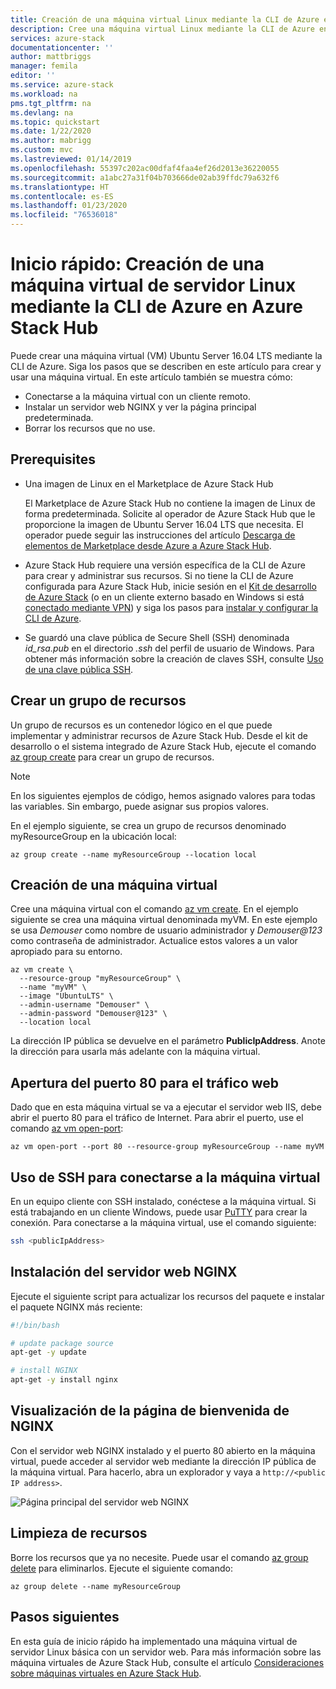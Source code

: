 ```yaml
---
title: Creación de una máquina virtual Linux mediante la CLI de Azure en Azure Stack Hub | Microsoft Docs
description: Cree una máquina virtual Linux mediante la CLI de Azure en Azure Stack Hub.
services: azure-stack
documentationcenter: ''
author: mattbriggs
manager: femila
editor: ''
ms.service: azure-stack
ms.workload: na
pms.tgt_pltfrm: na
ms.devlang: na
ms.topic: quickstart
ms.date: 1/22/2020
ms.author: mabrigg
ms.custom: mvc
ms.lastreviewed: 01/14/2019
ms.openlocfilehash: 55397c202ac00dfaf4faa4ef26d2013e36220055
ms.sourcegitcommit: a1abc27a31f04b703666de02ab39ffdc79a632f6
ms.translationtype: HT
ms.contentlocale: es-ES
ms.lasthandoff: 01/23/2020
ms.locfileid: "76536018"
---
```

# <a name="quickstart-create-a-linux-server-vm-by-using-the-azure-cli-in-azure-stack-hub"></a>Inicio rápido: Creación de una máquina virtual de servidor Linux mediante la CLI de Azure en Azure Stack Hub

Puede crear una máquina virtual (VM) Ubuntu Server 16.04 LTS mediante la CLI de Azure. Siga los pasos que se describen en este artículo para crear y usar una máquina virtual. En este artículo también se muestra cómo:

* Conectarse a la máquina virtual con un cliente remoto.
* Instalar un servidor web NGINX y ver la página principal predeterminada.
* Borrar los recursos que no use.

## <a name="prerequisites"></a>Prerequisites

* Una imagen de Linux en el Marketplace de Azure Stack Hub

   El Marketplace de Azure Stack Hub no contiene la imagen de Linux de forma predeterminada. Solicite al operador de Azure Stack Hub que le proporcione la imagen de Ubuntu Server 16.04 LTS que necesita. El operador puede seguir las instrucciones del artículo [Descarga de elementos de Marketplace desde Azure a Azure Stack Hub](../operator/azure-stack-download-azure-marketplace-item.md).

* Azure Stack Hub requiere una versión específica de la CLI de Azure para crear y administrar sus recursos. Si no tiene la CLI de Azure configurada para Azure Stack Hub, inicie sesión en el [Kit de desarrollo de Azure Stack](../asdk/asdk-connect.md#connect-to-azure-stack-using-rdp) (o en un cliente externo basado en Windows si está [conectado mediante VPN](../asdk/asdk-connect.md#connect-to-azure-stack-using-vpn)) y siga los pasos para [instalar y configurar la CLI de Azure](azure-stack-version-profiles-azurecli2.md).

* Se guardó una clave pública de Secure Shell (SSH) denominada *id_rsa.pub* en el directorio *.ssh* del perfil de usuario de Windows. Para obtener más información sobre la creación de claves SSH, consulte [Uso de una clave pública SSH](azure-stack-dev-start-howto-ssh-public-key.md).

## <a name="create-a-resource-group"></a>Crear un grupo de recursos

Un grupo de recursos es un contenedor lógico en el que puede implementar y administrar recursos de Azure Stack Hub. Desde el kit de desarrollo o el sistema integrado de Azure Stack Hub, ejecute el comando [az group create](/cli/azure/group#az-group-create) para crear un grupo de recursos.

> [!NOTE]
> En los siguientes ejemplos de código, hemos asignado valores para todas las variables. Sin embargo, puede asignar sus propios valores.

En el ejemplo siguiente, se crea un grupo de recursos denominado myResourceGroup en la ubicación local: 

```cli
az group create --name myResourceGroup --location local
```

## <a name="create-a-virtual-machine"></a>Creación de una máquina virtual

Cree una máquina virtual con el comando [az vm create](/cli/azure/vm#az-vm-create). En el ejemplo siguiente se crea una máquina virtual denominada myVM. En este ejemplo se usa *Demouser* como nombre de usuario administrador y *Demouser@123* como contraseña de administrador. Actualice estos valores a un valor apropiado para su entorno.

```cli
az vm create \
  --resource-group "myResourceGroup" \
  --name "myVM" \
  --image "UbuntuLTS" \
  --admin-username "Demouser" \
  --admin-password "Demouser@123" \
  --location local
```

La dirección IP pública se devuelve en el parámetro **PublicIpAddress**. Anote la dirección para usarla más adelante con la máquina virtual.

## <a name="open-port-80-for-web-traffic"></a>Apertura del puerto 80 para el tráfico web

Dado que en esta máquina virtual se va a ejecutar el servidor web IIS, debe abrir el puerto 80 para el tráfico de Internet. Para abrir el puerto, use el comando [az vm open-port](/cli/azure/vm): 

```cli
az vm open-port --port 80 --resource-group myResourceGroup --name myVM
```

## <a name="use-ssh-to-connect-to-the-virtual-machine"></a>Uso de SSH para conectarse a la máquina virtual

En un equipo cliente con SSH instalado, conéctese a la máquina virtual. Si está trabajando en un cliente Windows, puede usar [PuTTY](https://www.putty.org/) para crear la conexión. Para conectarse a la máquina virtual, use el comando siguiente:

```bash
ssh <publicIpAddress>
```

## <a name="install-the-nginx-web-server"></a>Instalación del servidor web NGINX

Ejecute el siguiente script para actualizar los recursos del paquete e instalar el paquete NGINX más reciente:

```bash
#!/bin/bash

# update package source
apt-get -y update

# install NGINX
apt-get -y install nginx
```

## <a name="view-the-nginx-welcome-page"></a>Visualización de la página de bienvenida de NGINX

Con el servidor web NGINX instalado y el puerto 80 abierto en la máquina virtual, puede acceder al servidor web mediante la dirección IP pública de la máquina virtual. Para hacerlo, abra un explorador y vaya a ```http://<public IP address>```.

![Página principal del servidor web NGINX](./media/azure-stack-quick-create-vm-linux-cli/nginx.png)

## <a name="clean-up-resources"></a>Limpieza de recursos

Borre los recursos que ya no necesite. Puede usar el comando [az group delete](/cli/azure/group#az-group-delete) para eliminarlos. Ejecute el siguiente comando:

```cli
az group delete --name myResourceGroup
```

## <a name="next-steps"></a>Pasos siguientes

En esta guía de inicio rápido ha implementado una máquina virtual de servidor Linux básica con un servidor web. Para más información sobre las máquina virtuales de Azure Stack Hub, consulte el artículo [Consideraciones sobre máquinas virtuales en Azure Stack Hub](azure-stack-vm-considerations.md).
